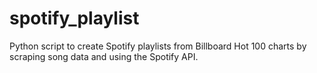 # spotify_playlist
Python script to create Spotify playlists from Billboard Hot 100 charts by scraping song data and using the Spotify API.
